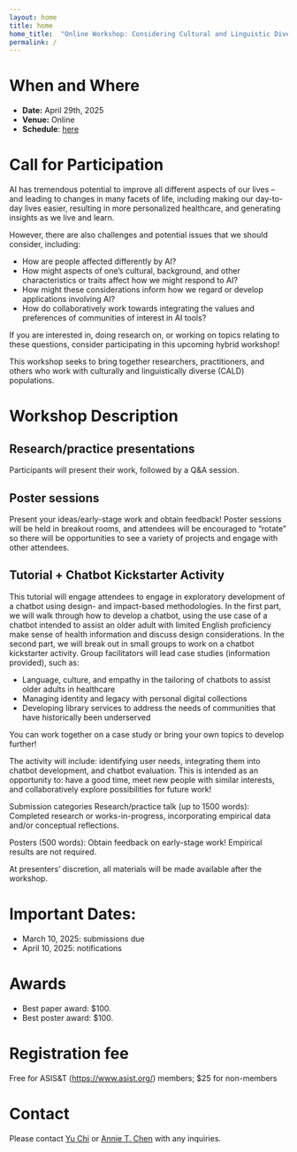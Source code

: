 ```yaml
---
layout: home
title: home
home_title:  "Online Workshop: Considering Cultural and Linguistic Diversity in AI Applications"
permalink: /
---
```

# When and Where
* **Date:** April 29th, 2025
* **Venue:** Online
* **Schedule**: [here]()

# Call for Participation

AI has tremendous potential to improve all different aspects of our lives – and leading to changes in many facets of life, including making our day-to-day lives easier, resulting in more personalized healthcare, and generating insights as we live and learn. 

However, there are also challenges and potential issues that we should consider, including:
*	How are people affected differently by AI?
*	How might aspects of one’s cultural, background, and other characteristics or traits affect how we might respond to AI?
*	How might these considerations inform how we regard or develop applications involving AI?
*	How do collaboratively work towards integrating the values and preferences of communities of interest in AI tools?

If you are interested in, doing research on, or working on topics relating to these questions, consider participating in this upcoming hybrid workshop!

This workshop seeks to bring together researchers, practitioners, and others who work with culturally and linguistically diverse (CALD) populations. 

# Workshop Description

## Research/practice presentations
Participants will present their work, followed by a Q&A session.

## Poster sessions
Present your ideas/early-stage work and obtain feedback! Poster sessions will be held in breakout rooms, and attendees will be encouraged to “rotate” so there will be opportunities to see a variety of projects and engage with other attendees.

## Tutorial + Chatbot Kickstarter Activity
This tutorial will engage attendees to engage in exploratory development of a chatbot using design- and impact-based methodologies. In the first part, we will walk through how to develop a chatbot, using the use case of a chatbot intended to assist an older adult with limited English proficiency make sense of health information and discuss design considerations. In the second part, we will break out in small groups to work on a chatbot kickstarter activity. Group facilitators will lead case studies (information provided), such as:

*	Language, culture, and empathy in the tailoring of chatbots to assist older adults in healthcare 
*	Managing identity and legacy with personal digital collections
*	Developing library services to address the needs of communities that have historically been underserved

You can work together on a case study or bring your own topics to develop further!

The activity will include: identifying user needs, integrating them into chatbot development, and chatbot evaluation. This is intended as an opportunity to: have a good time, meet new people with similar interests, and collaboratively explore possibilities for future work!

Submission categories
Research/practice talk (up to 1500 words): Completed research or works-in-progress, incorporating empirical data and/or conceptual reflections. 

Posters (500 words): Obtain feedback on early-stage work! Empirical results are not required.

At presenters’ discretion, all materials will be made available after the workshop. 

# Important Dates:
* March 10, 2025: submissions due
* April 10, 2025: notifications

# Awards
* Best paper award: $100. 
* Best poster award: $100. 

# Registration fee
Free for ASIS&T (https://www.asist.org/) members; $25 for non-members

# Contact
Please contact [Yu Chi](mailto:yu.chi@sjsu.edu) or [Annie T. Chen](mailto:chen@uw.edu) with any inquiries.

